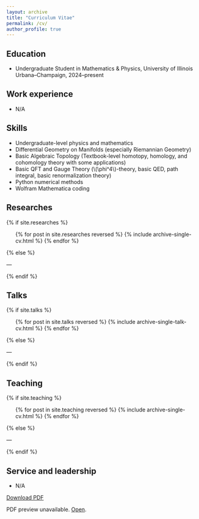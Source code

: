 ```yaml
---
layout: archive
title: "Curriculum Vitae"
permalink: /cv/
author_profile: true
---
```


Education
------
- Undergraduate Student in Mathematics & Physics, University of Illinois Urbana–Champaign, 2024–present

Work experience
------
- N/A

Skills
------
- Undergraduate-level physics and mathematics
- Differential Geometry on Manifolds (especially Riemannian Geometry)
- Basic Algebraic Topology (Textbook-level homotopy, homology, and cohomology theory with some applications)
- Basic QFT and Gauge Theory (\\(\phi^4\\)-theory, basic QED, path integral, basic renormalization theory)
- Python numerical methods
- Wolfram Mathematica coding

Researches
------
{% if site.researches %}
<ul>
  {% for post in site.researches reversed %}
    {% include archive-single-cv.html %}
  {% endfor %}
</ul>
{% else %}
<p>—</p>
{% endif %}

Talks
------
{% if site.talks %}
<ul>
  {% for post in site.talks reversed %}
    {% include archive-single-talk-cv.html  %}
  {% endfor %}
</ul>
{% else %}
<p>—</p>
{% endif %}

Teaching
------
{% if site.teaching %}
<ul>
  {% for post in site.teaching reversed %}
    {% include archive-single-cv.html %}
  {% endfor %}
</ul>
{% else %}
<p>—</p>
{% endif %}

Service and leadership
------
- N/A

<p><a href="{{ 'files/CV_Zeyu_Zeng.pdf' | relative_url }}" download>Download PDF</a></p>
<object data="{{ 'files/CV_Zeyu_Zeng.pdf' | relative_url }}" type="application/pdf" width="100%" height="100%">
  <p>PDF preview unavailable. <a href="{{ 'files/CV_Zeyu_Zeng.pdf' | relative_url }}">Open</a>.</p>
</object>
